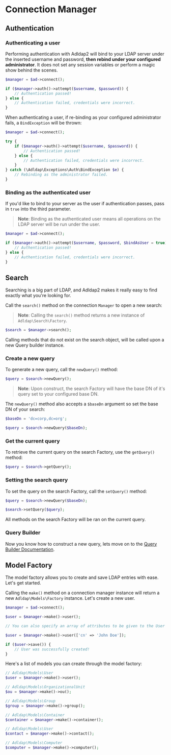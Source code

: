 # Connection Manager

## Authentication

### Authenticating a user

Performing authentication with Adldap2 will bind to your LDAP server under the inserted username and password, **then
rebind under your configured administrator**. It does not set any session variables or perform a magic 
show behind the scenes.

```php
$manager = $ad->connect();

if ($manager->auth()->attempt($username, $password)) {
    // Authentication passed!
} else {
    // Authentication failed, credentials were incorrect.
}
```

When authenticating a user, if re-binding as your configured administrator fails, a `BindException` will be thrown:

```php
$manager = $ad->connect();

try {
    if ($manager->auth()->attempt($username, $password)) {
        // Authentication passed!
    } else {
        // Authentication failed, credentials were incorrect.
    }   
} catch (\Adldap\Exceptions\Auth\BindException $e) {
    // Rebinding as the administrator failed.
}
```

### Binding as the authenticated user

If you'd like to bind to your server as the user if authentication passes, pass in `true` into the third parameter.

> **Note**: Binding as the authenticated user means all operations on the LDAP server will be run under the user.

```php
$manager = $ad->connect();

if ($manager->auth()->attempt($username, $password, $bindAsUser = true)) {
    // Authentication passed!
} else {
    // Authentication failed, credentials were incorrect.
}
```

## Search

Searching is a big part of LDAP, and Adldap2 makes it really easy to find exactly what you're looking for.

Call the `search()` method on the connection `Manager` to open a new search:

> **Note**: Calling the `search()` method returns a new instance of `Adldap\Search\Factory`.

```php
$search = $manager->search();
```

Calling methods that do not exist on the search object, will be called upon a new Query builder instance.

### Create a new query

To generate a new query, call the `newQuery()` method:

```php
$query = $search->newQuery();
```

> **Note**: Upon construct, the search Factory will have the base DN of it's query set to your configured base DN.

The `newQuery()` method also accepts a `$baseDn` argument so set the base DN of your search:

```php
$baseDn = 'dc=corp,dc=org';

$query = $search->newQuery($baseDn);
```

### Get the current query

To retrieve the current query on the search Factory, use the `getQuery()` method:

```php
$query = $search->getQuery();
```

### Setting the search query

To set the query on the search Factory, call the `setQuery()` method:

```php
$query = $search->newQuery($baseDn);

$search->setQuery($query);
```

All methods on the search Factory will be ran on the current query.

### Query Builder

Now you know how to construct a new query, lets move on to the [Query Builder Documentation](https://github.com/adldap2/adldap2/docs/query-builder.md).

## Model Factory

The model factory allows you to create and save LDAP entries with ease. Let's get started.

Calling the `make()` method on a connection manager instance will return a new `Adldap\Models\Factory` instance. Let's
create a new user.

```php
$manager = $ad->connect();

$user = $manager->make()->user();

// You can also specify an array of attributes to be given to the User model on construct

$user = $manager->make()->user(['cn' => 'John Doe']);

if ($user->save()) {
    // User was successfully created!
}
```

Here's a list of models you can create through the model factory:

```php
// Adldap\Models\User
$user = $manager->make()->user();

// Adldap\Models\OrganizationalUnit
$ou = $manager->make()->ou();

// Adldap\Models\Group
$group = $manager->make()->group();

// Adldap\Models\Container
$container = $manager->make()->container();

// Adldap\Models\User
$contact = $manager->make()->contact();

// Adldap\Models\Computer
$computer = $manager->make()->computer();
```
